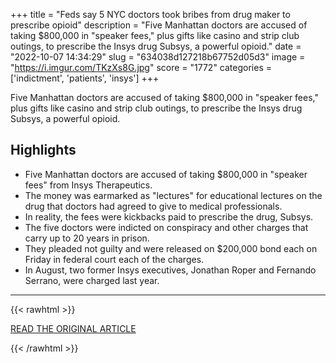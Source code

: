 +++
title = "Feds say 5 NYC doctors took bribes from drug maker to prescribe opioid"
description = "Five Manhattan doctors are accused of taking $800,000 in \"speaker fees,\" plus gifts like casino and strip club outings, to prescribe the Insys drug Subsys, a powerful opioid."
date = "2022-10-07 14:34:29"
slug = "634038d127218b67752d05d3"
image = "https://i.imgur.com/TKzXs8G.jpg"
score = "1772"
categories = ['indictment', 'patients', 'insys']
+++

Five Manhattan doctors are accused of taking $800,000 in \"speaker fees,\" plus gifts like casino and strip club outings, to prescribe the Insys drug Subsys, a powerful opioid.

## Highlights

- Five Manhattan doctors are accused of taking $800,000 in "speaker fees" from Insys Therapeutics.
- The money was earmarked as "lectures" for educational lectures on the drug that doctors had agreed to give to medical professionals.
- In reality, the fees were kickbacks paid to prescribe the drug, Subsys.
- The five doctors were indicted on conspiracy and other charges that carry up to 20 years in prison.
- They pleaded not guilty and were released on $200,000 bond each on Friday in federal court each of the charges.
- In August, two former Insys executives, Jonathan Roper and Fernando Serrano, were charged last year.

---

{{< rawhtml >}}
  <p class="article-category">
    <a target="_blank" href="https://www.nbcnews.com/news/ncna857476">READ THE ORIGINAL ARTICLE</a>
  </p>
{{< /rawhtml >}}
